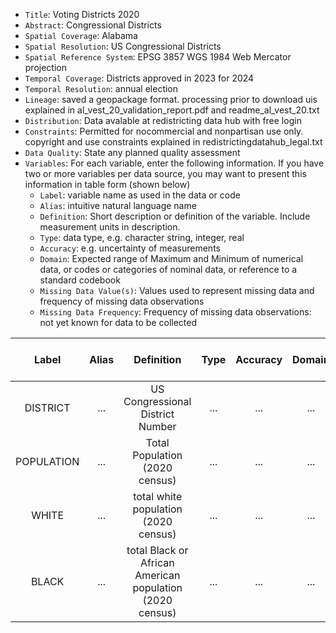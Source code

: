 - `Title`: Voting Districts 2020
- `Abstract`: Congressional Districts
- `Spatial Coverage`: Alabama
- `Spatial Resolution`: US Congressional Districts
- `Spatial Reference System`: EPSG 3857 WGS 1984 Web Mercator projection
- `Temporal Coverage`: Districts approved in 2023 for 2024
- `Temporal Resolution`: annual election
- `Lineage`: saved a geopackage format. processing prior to download uis explained in al_vest_20_validation_report.pdf and readme_al_vest_20.txt
- `Distribution`: Data avalable at redistricting data hub with free login
- `Constraints`: Permitted for nocommercial and nonpartisan use only. copyright and use constraints explained in redistrictingdatahub_legal.txt
- `Data Quality`: State any planned quality assessment
- `Variables`: For each variable, enter the following information. If you have two or more variables per data source, you may want to present this information in table form (shown below)
  - `Label`: variable name as used in the data or code
  - `Alias`: intuitive natural language name
  - `Definition`: Short description or definition of the variable. Include measurement units in description.
  - `Type`: data type, e.g. character string, integer, real
  - `Accuracy`: e.g. uncertainty of measurements
  - `Domain`: Expected range of Maximum and Minimum of numerical data, or codes or categories of nominal data, or reference to a standard codebook
  - `Missing Data Value(s)`: Values used to represent missing data and frequency of missing data observations
  - `Missing Data Frequency`: Frequency of missing data observations: not yet known for data to be collected

| Label | Alias | Definition | Type | Accuracy | Domain | Missing Data Value(s) | Missing Data Frequency |
| :--: | :--: | :--: | :--: | :--: | :--: | :--: | :--: |
| DISTRICT | ... | US Congressional District Number | ... | ... | ... | ... | ... |
| POPULATION | ... | Total Population (2020 census) | ... | ... | ... | ... | ... |
| WHITE| ... | total white population (2020 census) | ... | ... | ... | ... | ... |
| BLACK | ... | total Black or African American population (2020 census) | ... | ... | ... | ... | ... |